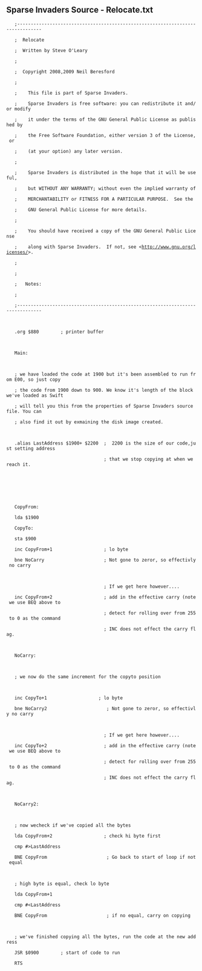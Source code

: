 ## Sparse Invaders Source - Relocate.txt

`   ;-------------------------------------------------------------------------------`
`   ;  Relocate`
`   ;  Written by Steve O'Leary`
`   ;`
`   ;  Copyright 2008,2009 Neil Beresford`
`   ;`
`   ;    This file is part of Sparse Invaders.`
`   ;    Sparse Invaders is free software: you can redistribute it and/or modify`
`   ;    it under the terms of the GNU General Public License as published by`
`   ;    the Free Software Foundation, either version 3 of the License, or`
`   ;    (at your option) any later version.`
`   ;`
`   ;    Sparse Invaders is distributed in the hope that it will be useful,`
`   ;    but WITHOUT ANY WARRANTY; without even the implied warranty of`
`   ;    MERCHANTABILITY or FITNESS FOR A PARTICULAR PURPOSE.  See the`
`   ;    GNU General Public License for more details.`
`   ;`
`   ;    You should have received a copy of the GNU General Public License`
`   ;    along with Sparse Invaders.  If not, see <`[`http://www.gnu.org/licenses/`](http://www.gnu.org/licenses/)`>.`
`   ;`
`   ;`
`   ;   Notes:`
`   ;`
`   ;-------------------------------------------------------------------------------`
`   `
`   .org $880        ; printer buffer`
`   `
`   Main:`
`   `
`   ; we have loaded the code at 1900 but it's been assembled to run from E00, so just copy`
`   ; the code from 1900 down to 900. We know it's length of the block we've loaded as Swift`
`   ; will tell you this from the properties of Sparse Invaders source file. You can `
`   ; also find it out by exmaining the disk image created. `
`   `
`   .alias LastAddress $1900+ $2200  ;  2200 is the size of our code,just setting address`
`                                    ; that we stop copying at when we reach it.`
`   `
`   `
`   `
`   CopyFrom:`
`   lda $1900`
`   CopyTo:`
`   sta $900`
`   inc CopyFrom+1                   ; lo byte`
`   bne NoCarry                      ; Not gone to zeror, so effectivly no carry`
`   `
`                                    ; If we get here however....`
`   inc CopyFrom+2                   ; add in the effective carry (note we use BEQ above to`
`                                    ; detect for rolling over from 255 to 0 as the command`
`                                    ; INC does not effect the carry flag. `
`    `
`   NoCarry:                                `
`   `
`   ; we now do the same increment for the copyto position`
`                                    `
`   inc CopyTo+1                   ; lo byte`
`   bne NoCarry2                      ; Not gone to zeror, so effectivly no carry`
`   `
`                                    ; If we get here however....`
`   inc CopyTo+2                     ; add in the effective carry (note we use BEQ above to`
`                                    ; detect for rolling over from 255 to 0 as the command`
`                                    ; INC does not effect the carry flag. `
`   `
`   NoCarry2:`
`   `
`   ; now wecheck if we've copied all the bytes`
`   lda CopyFrom+2                   ; check hi byte first`
`   cmp #>LastAddress`
`   BNE CopyFrom                      ; Go back to start of loop if not equal`
`   `
`   ; high byte is equal, check lo byte`
`   lda CopyFrom+1`
`   cmp #<LastAddress`
`   BNE CopyFrom                      ; if no equal, carry on copying`
`   `
`   ; we've finished copying all the bytes, run the code at the new address`
`   JSR $0900        ; start of code to run`
`   RTS`
